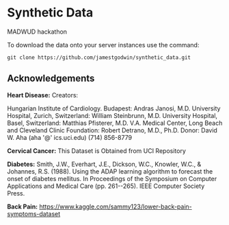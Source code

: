 # Synthetic Data
MADWUD hackathon


To download the data onto your server instances use the command:

`git clone https://github.com/jamestgodwin/synthetic_data.git`


## Acknowledgements

**Heart Disease:**
Creators:

Hungarian Institute of Cardiology. Budapest: Andras Janosi, M.D.
University Hospital, Zurich, Switzerland: William Steinbrunn, M.D.
University Hospital, Basel, Switzerland: Matthias Pfisterer, M.D.
V.A. Medical Center, Long Beach and Cleveland Clinic Foundation: Robert Detrano, M.D., Ph.D.
Donor: 
David W. Aha (aha '@' ics.uci.edu) (714) 856-8779

**Cervical Cancer:**
This Dataset is Obtained from UCI Repository

**Diabetes:**
Smith, J.W., Everhart, J.E., Dickson, W.C., Knowler, W.C., & Johannes, R.S. (1988). Using the ADAP learning algorithm to forecast the onset of diabetes mellitus. In Proceedings of the Symposium on Computer Applications and Medical Care (pp. 261--265). IEEE Computer Society Press.

**Back Pain:**
https://www.kaggle.com/sammy123/lower-back-pain-symptoms-dataset


